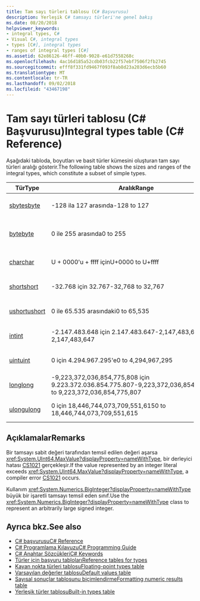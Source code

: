 ```yaml
---
title: Tam sayı türleri tablosu (C# Başvurusu)
description: Yerleşik C# tamsayı türleri'ne genel bakış
ms.date: 08/20/2018
helpviewer_keywords:
- integral types, C#
- Visual C#, integral types
- types [C#], integral types
- ranges of integral types [C#]
ms.assetid: 62e86126-46ff-40b0-9028-e61d7558268c
ms.openlocfilehash: 4ac16d185a52cdb03fcb22f57ebf7506f2fb2745
ms.sourcegitcommit: efff8f331fd9467f093f8ab8d23a203d6ecb5b60
ms.translationtype: MT
ms.contentlocale: tr-TR
ms.lasthandoff: 09/02/2018
ms.locfileid: "43467198"
---
```

# <a name="integral-types-table-c-reference"></a><span data-ttu-id="69b6d-103">Tam sayı türleri tablosu (C# Başvurusu)</span><span class="sxs-lookup"><span data-stu-id="69b6d-103">Integral types table (C# Reference)</span></span>

<span data-ttu-id="69b6d-104">Aşağıdaki tabloda, boyutları ve basit türler kümesini oluşturan tam sayı türleri aralığı gösterir.</span><span class="sxs-lookup"><span data-stu-id="69b6d-104">The following table shows the sizes and ranges of the integral types, which constitute a subset of simple types.</span></span>  
  
|<span data-ttu-id="69b6d-105">Tür</span><span class="sxs-lookup"><span data-stu-id="69b6d-105">Type</span></span>|<span data-ttu-id="69b6d-106">Aralık</span><span class="sxs-lookup"><span data-stu-id="69b6d-106">Range</span></span>|<span data-ttu-id="69b6d-107">Boyut</span><span class="sxs-lookup"><span data-stu-id="69b6d-107">Size</span></span>|  
|----------|-----------|----------|  
|[<span data-ttu-id="69b6d-108">sbyte</span><span class="sxs-lookup"><span data-stu-id="69b6d-108">sbyte</span></span>](sbyte.md)|<span data-ttu-id="69b6d-109">-128 ila 127 arasında</span><span class="sxs-lookup"><span data-stu-id="69b6d-109">-128 to 127</span></span>|<span data-ttu-id="69b6d-110">İşaretli 8 bit tam sayı</span><span class="sxs-lookup"><span data-stu-id="69b6d-110">Signed 8-bit integer</span></span>|  
|[<span data-ttu-id="69b6d-111">byte</span><span class="sxs-lookup"><span data-stu-id="69b6d-111">byte</span></span>](byte.md)|<span data-ttu-id="69b6d-112">0 ile 255 arasında</span><span class="sxs-lookup"><span data-stu-id="69b6d-112">0 to 255</span></span>|<span data-ttu-id="69b6d-113">İmzalanmamış 8 bit tam sayı</span><span class="sxs-lookup"><span data-stu-id="69b6d-113">Unsigned 8-bit integer</span></span>|  
|[<span data-ttu-id="69b6d-114">char</span><span class="sxs-lookup"><span data-stu-id="69b6d-114">char</span></span>](char.md)|<span data-ttu-id="69b6d-115">U + 0000'u + ffff için</span><span class="sxs-lookup"><span data-stu-id="69b6d-115">U+0000 to U+ffff</span></span>|<span data-ttu-id="69b6d-116">Unicode 16-bit karakteri</span><span class="sxs-lookup"><span data-stu-id="69b6d-116">Unicode 16-bit character</span></span>|  
|[<span data-ttu-id="69b6d-117">short</span><span class="sxs-lookup"><span data-stu-id="69b6d-117">short</span></span>](short.md)|<span data-ttu-id="69b6d-118">-32.768 için 32.767</span><span class="sxs-lookup"><span data-stu-id="69b6d-118">-32,768 to 32,767</span></span>|<span data-ttu-id="69b6d-119">İşaretli 16 bit tam sayı</span><span class="sxs-lookup"><span data-stu-id="69b6d-119">Signed 16-bit integer</span></span>|  
|[<span data-ttu-id="69b6d-120">ushort</span><span class="sxs-lookup"><span data-stu-id="69b6d-120">ushort</span></span>](ushort.md)|<span data-ttu-id="69b6d-121">0 ile 65.535 arasındaki</span><span class="sxs-lookup"><span data-stu-id="69b6d-121">0 to 65,535</span></span>|<span data-ttu-id="69b6d-122">16 bit işaretsiz tamsayı</span><span class="sxs-lookup"><span data-stu-id="69b6d-122">Unsigned 16-bit integer</span></span>|  
|[<span data-ttu-id="69b6d-123">int</span><span class="sxs-lookup"><span data-stu-id="69b6d-123">int</span></span>](int.md)|<span data-ttu-id="69b6d-124">-2.147.483.648 için 2.147.483.647</span><span class="sxs-lookup"><span data-stu-id="69b6d-124">-2,147,483,648 to 2,147,483,647</span></span>|<span data-ttu-id="69b6d-125">İşaretli 32 bit tam sayı</span><span class="sxs-lookup"><span data-stu-id="69b6d-125">Signed 32-bit integer</span></span>|  
|[<span data-ttu-id="69b6d-126">uint</span><span class="sxs-lookup"><span data-stu-id="69b6d-126">uint</span></span>](uint.md)|<span data-ttu-id="69b6d-127">0 için 4.294.967.295'e</span><span class="sxs-lookup"><span data-stu-id="69b6d-127">0 to 4,294,967,295</span></span>|<span data-ttu-id="69b6d-128">32-bit işaretsiz tamsayı</span><span class="sxs-lookup"><span data-stu-id="69b6d-128">Unsigned 32-bit integer</span></span>|  
|[<span data-ttu-id="69b6d-129">long</span><span class="sxs-lookup"><span data-stu-id="69b6d-129">long</span></span>](long.md)|<span data-ttu-id="69b6d-130">-9,223,372,036,854,775,808 için 9.223.372.036.854.775.807</span><span class="sxs-lookup"><span data-stu-id="69b6d-130">-9,223,372,036,854,775,808 to 9,223,372,036,854,775,807</span></span>|<span data-ttu-id="69b6d-131">İşaretli 64 bit tam sayı</span><span class="sxs-lookup"><span data-stu-id="69b6d-131">Signed 64-bit integer</span></span>|  
|[<span data-ttu-id="69b6d-132">ulong</span><span class="sxs-lookup"><span data-stu-id="69b6d-132">ulong</span></span>](ulong.md)|<span data-ttu-id="69b6d-133">0 için 18,446,744,073,709,551,615</span><span class="sxs-lookup"><span data-stu-id="69b6d-133">0 to 18,446,744,073,709,551,615</span></span>|<span data-ttu-id="69b6d-134">64-bit işaretsiz tamsayı</span><span class="sxs-lookup"><span data-stu-id="69b6d-134">Unsigned 64-bit integer</span></span>|  

## <a name="remarks"></a><span data-ttu-id="69b6d-135">Açıklamalar</span><span class="sxs-lookup"><span data-stu-id="69b6d-135">Remarks</span></span>
  
<span data-ttu-id="69b6d-136">Bir tamsayı sabit değeri tarafından temsil edilen değeri aşarsa <xref:System.UInt64.MaxValue?displayProperty=nameWithType>, bir derleyici hatası [CS1021](../../misc/cs1021.md) gerçekleşir.</span><span class="sxs-lookup"><span data-stu-id="69b6d-136">If the value represented by an integer literal exceeds <xref:System.UInt64.MaxValue?displayProperty=nameWithType>, a compiler error [CS1021](../../misc/cs1021.md) occurs.</span></span>

<span data-ttu-id="69b6d-137">Kullanım <xref:System.Numerics.BigInteger?displayProperty=nameWithType> büyük bir işaretli tamsayı temsil eden sınıf.</span><span class="sxs-lookup"><span data-stu-id="69b6d-137">Use the <xref:System.Numerics.BigInteger?displayProperty=nameWithType> class to represent an arbitrarily large signed integer.</span></span>
  
## <a name="see-also"></a><span data-ttu-id="69b6d-138">Ayrıca bkz.</span><span class="sxs-lookup"><span data-stu-id="69b6d-138">See also</span></span>

- [<span data-ttu-id="69b6d-139">C# başvurusu</span><span class="sxs-lookup"><span data-stu-id="69b6d-139">C# Reference</span></span>](../index.md)
- [<span data-ttu-id="69b6d-140">C# Programlama Kılavuzu</span><span class="sxs-lookup"><span data-stu-id="69b6d-140">C# Programming Guide</span></span>](../../programming-guide/index.md)
- [<span data-ttu-id="69b6d-141">C# Anahtar Sözcükleri</span><span class="sxs-lookup"><span data-stu-id="69b6d-141">C# Keywords</span></span>](index.md)
- [<span data-ttu-id="69b6d-142">Türler için başvuru tabloları</span><span class="sxs-lookup"><span data-stu-id="69b6d-142">Reference tables for types</span></span>](reference-tables-for-types.md)
- [<span data-ttu-id="69b6d-143">Kayan nokta türleri tablosu</span><span class="sxs-lookup"><span data-stu-id="69b6d-143">Floating-point types table</span></span>](floating-point-types-table.md)
- [<span data-ttu-id="69b6d-144">Varsayılan değerler tablosu</span><span class="sxs-lookup"><span data-stu-id="69b6d-144">Default values table</span></span>](default-values-table.md)
- [<span data-ttu-id="69b6d-145">Sayısal sonuçlar tablosunu biçimlendirme</span><span class="sxs-lookup"><span data-stu-id="69b6d-145">Formatting numeric results table</span></span>](formatting-numeric-results-table.md)
- [<span data-ttu-id="69b6d-146">Yerleşik türler tablosu</span><span class="sxs-lookup"><span data-stu-id="69b6d-146">Built-in types table</span></span>](built-in-types-table.md)
